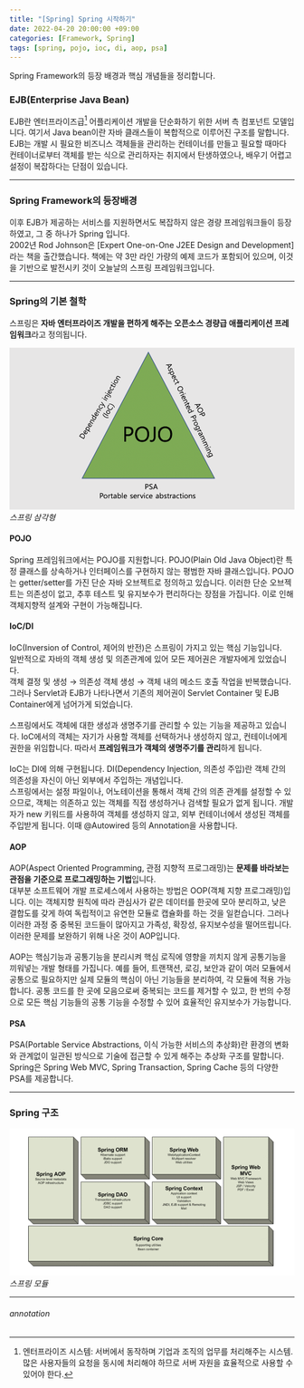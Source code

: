 ```yaml
---
title: "[Spring] Spring 시작하기"
date: 2022-04-20 20:00:00 +09:00
categories: [Framework, Spring]
tags: [spring, pojo, ioc, di, aop, psa]
---
```


Spring Framework의 등장 배경과 핵심 개념들을 정리합니다.

### EJB(Enterprise Java Bean)

EJB란 엔터프라이즈급[^enterprise] 어플리케이션 개발을 단순화하기 위한 서버 측 컴포넌트 모델입니다. 여기서 Java bean이란 자바 클래스들이 복합적으로 이루어진 구조를 말합니다.  
EJB는 개발 시 필요한 비즈니스 객체들을 관리하는 컨테이너를 만들고 필요할 때마다 컨테이너로부터 객체를 받는 식으로 관리하자는 취지에서 탄생하였으나, 배우기 어렵고 설정이 복잡하다는 단점이 있습니다.

---

### Spring Framework의 등장배경

이후 EJB가 제공하는 서비스를 지원하면서도 복잡하지 않은 경량 프레임워크들이 등장하였고, 그 중 하나가 Spring 입니다.  
2002년 Rod Johnson은 [Expert One-on-One J2EE Design and Development]라는 책을 출간했습니다. 책에는 약 3만 라인 가량의 예제 코드가 포함되어 있으며, 이것을 기반으로 발전시키 것이 오늘날의 스프링 프레임워크입니다.

---

### Spring의 기본 철학

스프링은 **자바 엔터프라이즈 개발을 편하게 해주는 오픈소스 경량급 애플리케이션 프레임워크**라고 정의됩니다.

![spring](/assets/img/2022-04-20/spring.png)
_스프링 삼각형_

#### POJO

Spring 프레임워크에서는 POJO를 지원합니다.
POJO(Plain Old Java Object)란 특정 클래스를 상속하거나 인터페이스를 구현하지 않는 평범한 자바 클래스입니다. POJO는 getter/setter를 가진 단순 자바 오브젝트로 정의하고 있습니다. 이러한 단순 오브젝트는 의존성이 없고, 추후 테스트 및 유지보수가 편리하다는 장점을 가집니다. 이로 인해 객체지향적 설계와 구현이 가능해집니다.

#### IoC/DI

IoC(Inversion of Control, 제어의 반전)은 스프링이 가지고 있는 핵심 기능입니다.  
일반적으로 자바의 객체 생성 및 의존관계에 있어 모든 제어권은 개발자에게 있었습니다.  
객체 결정 및 생성 → 의존성 객체 생성 → 객체 내의 메소드 호출 작업을 반복했습니다. 그러나 Servlet과 EJB가 나타나면서 기존의 제어권이 Servlet Container 및 EJB Container에게 넘어가게 되었습니다.  
<br>
스프링에서도 객체에 대한 생성과 생명주기를 관리할 수 있는 기능을 제공하고 있습니다. IoC에서의 객체는 자기가 사용할 객체를 선택하거나 생성하지 않고, 컨테이너에게 권한을 위임합니다. 따라서 **프레임워크가 객체의 생명주기를 관리**하게 됩니다.
<br>  
IoC는 DI에 의해 구현됩니다. DI(Dependency Injection, 의존성 주입)란 객체 간의 의존성을 자신이 아닌 외부에서 주입하는 개념입니다.  
스프링에서는 설정 파일이나, 어노테이션을 통해서 객체 간의 의존 관계를 설정할 수 있으므로, 객체는 의존하고 있는 객체를 직접 생성하거나 검색할 필요가 없게 됩니다. 개발자가 new 키워드를 사용하여 객체를 생성하지 않고, 외부 컨테이너에서 생성된 객체를 주입받게 됩니다. 이때 @Autowired 등의 Annotation을 사용합니다.
<br>

#### AOP

AOP(Aspect Oriented Programming, 관점 지향적 프로그래밍)는 **문제를 바라보는 관점을 기준으로 프로그래밍하는 기법**입니다.  
대부분 소프트웨어 개발 프로세스에서 사용하는 방법은 OOP(객체 지향 프로그래밍)입니다. 이는 객체지향 원칙에 따라 관심사가 같은 데이터를 한곳에 모아 분리하고, 낮은 결합도를 갖게 하여 독립적이고 유연한 모듈로 캡슐화를 하는 것을 일컫습니다. 그러나 이러한 과정 중 중복된 코드들이 많아지고 가족성, 확장성, 유지보수성을 떨어뜨립니다. 이러한 문제를 보완하기 위해 나온 것이 AOP입니다.  
<br>
AOP는 핵심기능과 공통기능을 분리시켜 핵심 로직에 영향을 끼치지 않게 공통기능을 끼워넣는 개발 형태를 가집니다. 예를 들어, 트랜잭션, 로깅, 보안과 같이 여러 모듈에서 공통으로 필요하지만 실제 모듈의 핵심이 아닌 기능들을 분리하여, 각 모듈에 적용 가능합니다. 공통 코드를 한 곳에 모음으로써 중복되는 코드를 제거할 수 있고, 한 번의 수정으로 모든 핵심 기능들의 공통 기능을 수정할 수 있어 효율적인 유지보수가 가능합니다.
<br>

#### PSA

PSA(Portable Service Abstractions, 이식 가능한 서비스의 추상화)란 환경의 변화와 관계없이 일관된 방식으로 기술에 접근할 수 있게 해주는 추상화 구조를 말합니다.
Spring은 Spring Web MVC, Spring Transaction, Spring Cache 등의 다양한 PSA를 제공합니다.

---

### Spring 구조

![spring](/assets/img/2022-04-20/spring_modules.png)
_스프링 모듈_

---

###### annotation

[^enterprise]: 엔터프라이즈 시스템: 서버에서 동작하며 기업과 조직의 업무를 처리해주는 시스템. 많은 사용자들의 요청을 동시에 처리해야 하므로 서버 자원을 효율적으로 사용할 수 있어야 한다.
